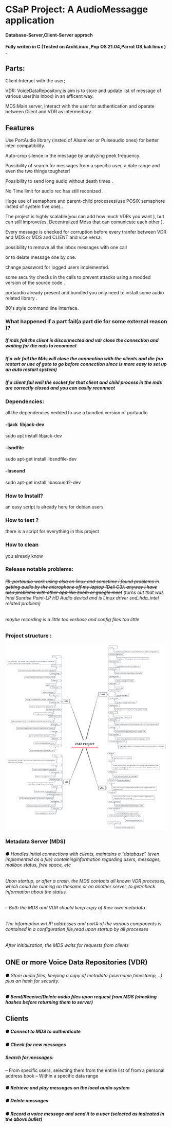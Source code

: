 # CSaP Project: A AudioMessagge  application

#### Database-Server,Client-Server approch

#### Fully writen in C (Tested on ArchLinux ,Pop OS 21.04,Parrot OS,kali linux ) .

## Parts:

Client:Interact with the user;

VDR: VoiceDataRepository,is aim is to store and update list of message of various user(his inbox) in an efficent way. 

MDS:Main server, interact with the user for authentication and operate between Client and VDR as intermediary.

## Features

Use PortAudio library (insted of Alsamixer or Pulseaudio ones) for better inter-compatibility.

Auto-crop silence in the message by analyzing peek frequency.

Possibility of search for messages from a specific user, a date range and even the two things tougheter!

Possibility to send long audio without death times .

No Time limit for audio rec has still reconized .

Huge use of semaphore and parent-child processes(use POSIX semaphore insted of system five one)..

The project is highly scalable(you can add how much VDRs you want ), but can still improve(es. Decentralized Mdss that can comunicate each other  ).

Every message is checked for corruption before every tranfer between VDR and MDS or MDS and CLIENT and vice versa.

possibility to remove all the inbox messages with one call

or to delate message one by one. 

change password for logged users implemented.

some security checks in the calls to prevent attacks using a modded version of the source code .

portaudio already present and  bundled you only need to install some audio related library .

80's style command line interface.

### What happened if a part fail(a part die for some external  reason )?

##### If mds fail the client is disconnected and vdr  close the connection and  waiting for the mds to reconnect

##### If a vdr fail the Mds will close the connection with the clients and die (no restart or use of goto to go before connection since is more easy to set up an auto restart system)

##### If a client fail well the  socket for that client  and child process in the mds are correctly closed and you can easily reconnect





### Dependencies:

all the dependencies nedded to use a bundled version of portaudio 

#### -ljack  libjack-dev

 sudo apt install  libjack-dev

#### -lsndfile

sudo apt-get  install libsndfile-dev

#### -lasound

sudo apt-get install libasound2-dev 

### How to Install?

an easy script is already here for debian users

### How to test ?

there is a script for everything in this project 

### How to clean

you already know 

### Release notable problems:

###### ~~lib-portaudio work using alsa on linux  and  sometime i found problems in getting audio by the  microphone off my laptop (Dell G3), anyway i have also  problems  with other app like zoom or google meet~~   (turns out that was *Intel* Sunrise Point-LP HD *Audio*  devicd and  is *Linux* driver snd_hda_intel related problem)

###### maybe recording is a little too verbose and config files too little

### Project   structure :

![](https://github.com/yuky2020/CSaP-Project/blob/main/Project%20structure/CSAP%20PROJECT.png?raw=true)

### Metadata Server (MDS)

###### ● Handles initial connections with clients, maintains a “database” (even implemented as a file) containinginformation regarding users, messages, mailbox status, free space, etc

###### Upon startup, or after a crash, the MDS contacts all known VDR processes, which could be running on thesame or on another server, to get/check information about the status.

###### – Both the MDS and VDR should keep copy of their own metadata.

###### The information wrt IP addresses and port# of the various components is contained in a configuration file,read upon startup by all processes

###### After initialization, the MDS waits for requests from clients

### 

## ONE or more Voice Data Repositories (VDR)

###### ● Store audio files, keeping a copy of metadata (username,timestamp, ..) plus an hash for security.

##### ● Send/Receive/Delete audio files upon request from MDS (checking hashes before returning them to server)

## 

## Clients

##### ● Connect to MDS to authenticate

##### ● Check for new messages

##### Search for messages:

– From specific users, selecting them from the entire list of from a personal
address book
– Within a specific data range

##### ● Retrieve and play messages on the local audio system

##### ● Delete messages

##### ● Record a voice message and send it to a user (selected as indicated in the above bullet)
